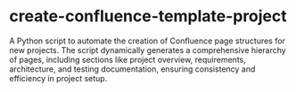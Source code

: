 # create-confluence-template-project
A Python script to automate the creation of Confluence page structures for new projects. The script dynamically generates a comprehensive hierarchy of pages, including sections like project overview, requirements, architecture, and testing documentation, ensuring consistency and efficiency in project setup.
